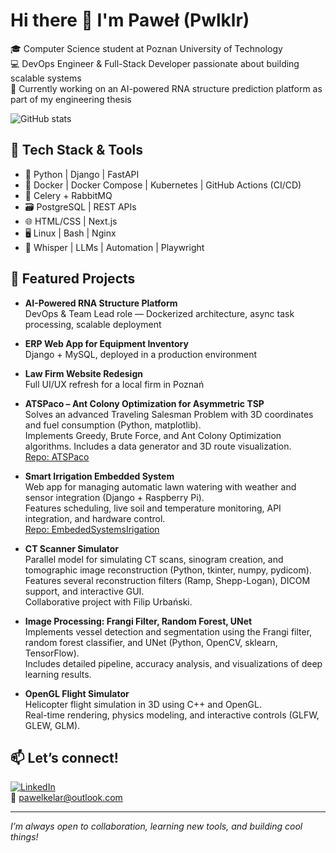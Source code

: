 # Hi there 👋 I'm Paweł (Pwlklr)

🎓 Computer Science student at Poznan University of Technology  
💻 DevOps Engineer & Full-Stack Developer passionate about building scalable systems  
🔬 Currently working on an AI-powered RNA structure prediction platform as part of my engineering thesis  

![GitHub stats](https://github-readme-stats.vercel.app/api?username=Pwlklr&show_icons=true&theme=github_dark)

## 🔧 Tech Stack & Tools
- 🐍 Python | Django | FastAPI  
- 🐳 Docker | Docker Compose | Kubernetes | GitHub Actions (CI/CD)  
- 📨 Celery + RabbitMQ  
- 🗃️ PostgreSQL | REST APIs  
- 🌐 HTML/CSS | Next.js  
- 🖥️ Linux | Bash | Nginx  
- 🤖 Whisper | LLMs | Automation | Playwright

## 🚀 Featured Projects

- **AI-Powered RNA Structure Platform**  
  DevOps & Team Lead role — Dockerized architecture, async task processing, scalable deployment  

- **ERP Web App for Equipment Inventory**  
  Django + MySQL, deployed in a production environment  

- **Law Firm Website Redesign**  
  Full UI/UX refresh for a local firm in Poznań  

- **ATSPaco – Ant Colony Optimization for Asymmetric TSP**  
  Solves an advanced Traveling Salesman Problem with 3D coordinates and fuel consumption (Python, matplotlib).  
  Implements Greedy, Brute Force, and Ant Colony Optimization algorithms. Includes a data generator and 3D route visualization.  
  [Repo: ATSPaco](https://github.com/Pwlklr/ATSPaco)

- **Smart Irrigation Embedded System**  
  Web app for managing automatic lawn watering with weather and sensor integration (Django + Raspberry Pi).  
  Features scheduling, live soil and temperature monitoring, API integration, and hardware control.  
  [Repo: EmbededSystemsIrigation](https://github.com/Pwlklr/EmbededSystemsIrigation)

- **CT Scanner Simulator**  
  Parallel model for simulating CT scans, sinogram creation, and tomographic image reconstruction (Python, tkinter, numpy, pydicom).  
  Features several reconstruction filters (Ramp, Shepp-Logan), DICOM support, and interactive GUI.  
  Collaborative project with Filip Urbański.  

- **Image Processing: Frangi Filter, Random Forest, UNet**  
  Implements vessel detection and segmentation using the Frangi filter, random forest classifier, and UNet (Python, OpenCV, sklearn, TensorFlow).  
  Includes detailed pipeline, accuracy analysis, and visualizations of deep learning results.

- **OpenGL Flight Simulator**  
  Helicopter flight simulation in 3D using C++ and OpenGL.  
  Real-time rendering, physics modeling, and interactive controls (GLFW, GLEW, GLM).

## 📫 Let’s connect!
[![LinkedIn](https://img.shields.io/badge/LinkedIn-blue?logo=linkedin)](https://linkedin.com/in/pawel-kelar)  
📧 [pawelkelar@outlook.com](mailto:pawelkelar@outlook.com)  

---

*I’m always open to collaboration, learning new tools, and building cool things!*

<!-- Python | Django | FastAPI | Docker | Kubernetes | Celery | PostgreSQL | Next.js | LLMs | Playwright | Poznań | RNA | AI | DevOps | Full Stack -->
